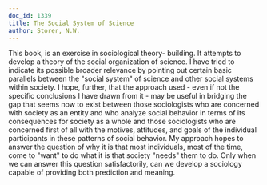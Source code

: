 ```yaml
---
doc_id: 1339
title: The Social System of Science
author: Storer, N.W.
---
```


This book, is an exercise in sociological theory-
building.  It attempts to develop a theory of the social organization
of science.  I have tried to indicate its possible broader relevance
by pointing out certain basic parallels between the "social system"
of science and other social systems within society.  I hope, further,
that the approach used - even if not the specific conclusions I
have drawn from it - may be useful in bridging the gap that seems
now to exist between those sociologists who are concerned with
society as an entity and who analyze social behavior in terms of
its consequences for society as a whole and those sociologists who
are concerned first of all with the motives, attitudes, and goals
of the individual participants in these patterns of social behavior.
My approach hopes to answer the question of why it is that most
individuals, most of the time, come to "want" to do what it is
that society "needs" them to do.  Only when we can answer this
question satisfactorily, can we develop a sociology capable of 
providing both prediction and meaning.